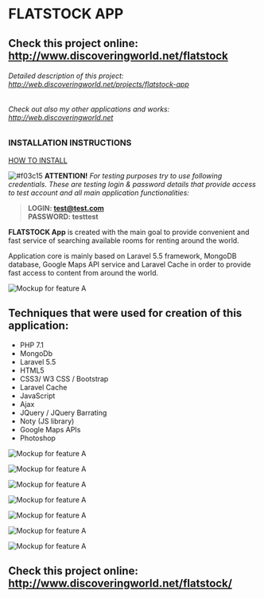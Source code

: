 # FLATSTOCK APP

## Check this project online: http://www.discoveringworld.net/flatstock

###### Detailed description of this project: http://web.discoveringworld.net/projects/flatstock-app

###### Check out also my other applications and works: http://web.discoveringworld.net

### INSTALLATION INSTRUCTIONS
[HOW TO INSTALL](https://github.com/Maksim1990/FlatStock_Laravel_application/blob/master/public/docs/INSTALL.md)

![#f03c15](https://placehold.it/15/f03c15/000000?text=+)   **ATTENTION!** *For testing purposes try to use following credentials. These are testing login & password details that provide access to test account and all main application functionalities:*

> **LOGIN: test@test.com** <br />
> **PASSWORD: testtest**


**FLATSTOCK App** is created with the main goal to provide convenient and fast service of searching available rooms for renting around the world.

Application core is mainly based on Laravel 5.5 framework, MongoDB database, Google Maps API service and Laravel Cache in order to provide fast access to content from around the world.

![Mockup for feature A](http://web.discoveringworld.net/wp-content/uploads/2017/12/flat-t.png)


## Techniques that were used for creation of this application: ##
-  PHP 7.1
-  MongoDb
-  Laravel 5.5
-  HTML5
-  CSS3/ W3 CSS / Bootstrap
-  Laravel Cache
-  JavaScript
-  Ajax
-  JQuery / JQuery Barrating
-  Noty (JS library)
-  Google Maps APIs
-  Photoshop

![Mockup for feature A](http://web.discoveringworld.net/wp-content/uploads/2017/12/flat1.png)

![Mockup for feature A](http://web.discoveringworld.net/wp-content/uploads/2017/12/flat4.png)

![Mockup for feature A](http://web.discoveringworld.net/wp-content/uploads/2017/12/flat2.png)

![Mockup for feature A](http://web.discoveringworld.net/wp-content/uploads/2017/12/flat3.png)

![Mockup for feature A](http://web.discoveringworld.net/wp-content/uploads/2017/12/flat5.png)

![Mockup for feature A](http://web.discoveringworld.net/wp-content/uploads/2017/12/flat6.png)

![Mockup for feature A](http://web.discoveringworld.net/wp-content/uploads/2017/12/flat7.png)

## Check this project online: http://www.discoveringworld.net/flatstock/
